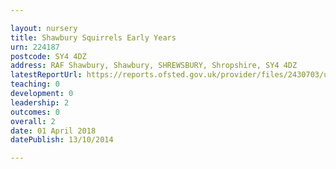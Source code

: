 ```yaml
---

layout: nursery
title: Shawbury Squirrels Early Years
urn: 224187
postcode: SY4 4DZ
address: RAF Shawbury, Shawbury, SHREWSBURY, Shropshire, SY4 4DZ
latestReportUrl: https://reports.ofsted.gov.uk/provider/files/2430703/urn/224187.pdf
teaching: 0
development: 0
leadership: 2
outcomes: 0
overall: 2
date: 01 April 2018 
datePublish: 13/10/2014

---
```

